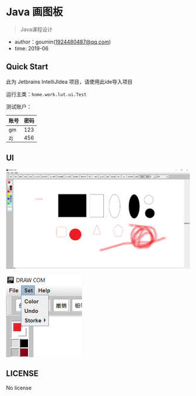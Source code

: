 # Java 画图板

> Java课程设计

- author：goumin(1924480487@qq.com)
- time: 2019-06


## Quick Start

此为 Jetbrains IntelliJIdea 项目，请使用此ide导入项目

运行主类：`home.work.lut.ui.Test`

测试账户：

| 账号 | 密码 |
| ---- | ---- |
| gm   | 123  |
| zj   | 456  |

## UI

![主界面](doc/Snipaste_2019-12-28_09-58-11.png)

![菜单](doc/Snipaste_2019-12-28_09-58-52.png)

## LICENSE

No license


